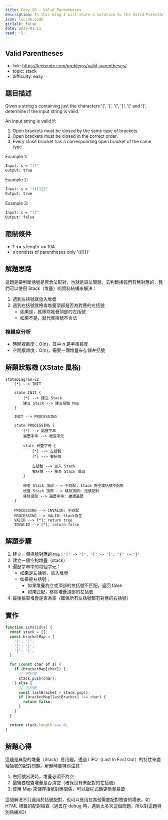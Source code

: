 ```yaml
---
title: Easy 20 - Valid Parentheses
description: In this blog I will share a solution to the Valid Parentheses problem.
icon: lucide:code
gitTalk: false
date: 2025-01-11
read: '5'
---
```


## Valid Parentheses

- link: https://leetcode.com/problems/valid-parentheses/
- topic: stack
- difficulty: easy

## 題目描述

Given a string s containing just the characters '(', ')', '{', '}', '[' and ']', determine if the input string is valid.

An input string is valid if:

1. Open brackets must be closed by the same type of brackets.
2. Open brackets must be closed in the correct order.
3. Every close bracket has a corresponding open bracket of the same type.

Example 1:

```bash
Input: s = "()"
Output: true
```

Example 2:

```bash
Input: s = "()[]{}"
Output: true
```

Example 3:

```bash
Input: s = "(]"
Output: false
```

## 限制條件

- 1 <= s.length <= 104
- s consists of parentheses only '()[]{}'

## 解題思路

這題是要判斷括號是否合法配對，也就是語法問題，去判斷括弧們有無對應的，我們可以使用 Stack（堆疊）的資料結構來解決：

1. 遇到左括號就放入堆疊
2. 遇到右括號就檢查堆疊頂部是否為對應的左括號
   - 如果是，就移除堆疊頂部的左括號
   - 如果不是，就代表括號不合法

### 複雜度分析

- 時間複雜度：O(n)，其中 n 是字串長度
- 空間複雜度：O(n)，需要一個堆疊來存儲左括號

## 解題狀態機 (XState 風格)

```mermaid
stateDiagram-v2
    [*] --> INIT

    state INIT {
        [*] --> 建立 Stack
        建立 Stack --> 建立括號 Map
    }

    INIT --> PROCESSING

    state PROCESSING {
        [*] --> 遍歷字串
        遍歷字串 --> 檢查字元

        state 檢查字元 {
            [*] --> 左括號
            [*] --> 右括號

            左括號 --> 加入 Stack
            右括號 --> 檢查 Stack 頂部
        }

        檢查 Stack 頂部 --> 不匹配: Stack 為空或括號不配對
        檢查 Stack 頂部 --> 移除頂部: 括號配對
        移除頂部 --> 遍歷字串: 繼續遍歷
    }

    PROCESSING --> INVALID: 不匹配
    PROCESSING --> VALID: Stack為空
    VALID --> [*]: return true
    INVALID --> [*]: return false
```

## 解題步驟

1. 建立一個括號對應的 `Map：'(' -> ')', '[' -> ']', '{' -> '}'`
2. 建立一個空的堆疊（stack）
3. 遍歷字串中的每個字元：
   - 如果是左括號，放入堆疊
   - 如果是右括號：
     - 如果堆疊為空或頂部的左括號不匹配，返回 false
     - 如果匹配，移除堆疊頂部的左括號
4. 最後檢查堆疊是否為空（確保所有左括號都有對應的右括號）

## 實作

```javascript
function isValid(s) {
  const stack = [];
  const bracketMap = {
    '(': ')',
    '[': ']',
    '{': '}',
  };

  for (const char of s) {
    if (bracketMap[char]) {
      // 左括號
      stack.push(char);
    } else {
      // 右括號
      const lastBracket = stack.pop();
      if (bracketMap[lastBracket] !== char) {
        return false;
      }
    }
  }

  return stack.length === 0;
}
```

## 解題心得

這題是典型的堆疊（Stack）應用題，透過 LIFO（Last In First Out）的特性來處理括號的配對問題。解題時要特別注意：

1. 右括號出現時，堆疊必須不為空
2. 最後要檢查堆疊是否清空（確保沒有未配對的左括號）
3. 使用 Map 來儲存括號對應關係，可以讓程式碼更簡潔易讀

這個解法不只適用於括號配對，也可以應用在其他需要配對檢查的場景，如 HTML 標籤的配對檢查（過去在 debug 時，遇到太多次這個問題，所以對這題特別熟練XD）
